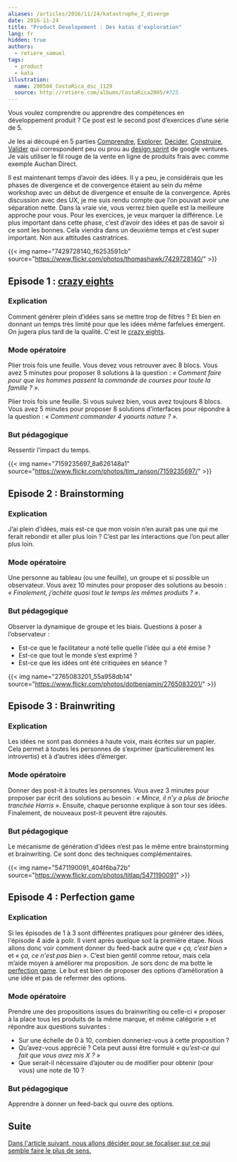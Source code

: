 ```yaml
---
aliases: /articles/2016/11/24/katastrophe_2_diverge
date: 2016-11-24
title: "Product Developement : Des katas d'exploration"
lang: fr
hidden: true
authors:
  - retiere_samuel
tags:
  - product
  - kata
illustration:
  name: 200504_CostaRica_dsc_1129
  source: http://retiere.com/albums/CostaRica2005/#725
---
```

Vous voulez comprendre ou apprendre des compétences en développement produit ? Ce post est le second post d’exercices d’une série de 5.

Je les ai découpé en 5 parties [Comprendre], [Explorer], [Décider], [Construire], [Valider] qui correspondent peu ou prou au [design sprint] de google ventures. Je vais utiliser le fil rouge de la vente en ligne de produits frais avec comme exemple Auchan Direct.

Il est maintenant temps d’avoir des idées. Il y a peu, je considérais que les phases de divergence et de convergence étaient au sein du même workshop avec un début de divergence et ensuite  de la convergence. Après discussion avec des UX, je me suis rendu compte que l’on pouvait avoir une séparation nette. Dans la vraie vie, vous verrez bien quelle est la meilleure approche pour vous. Pour les exercices, je veux marquer la différence. Le plus important dans cette phase, c’est d’avoir des idées et pas de savoir si ce sont les bonnes. Cela viendra dans un deuxième temps et c’est super important. Non aux attitudes castratrices.

{{< img name="7429728140_f6253591cb" source="https://www.flickr.com/photos/thomashawk/7429728140/" >}}

## Episode 1 : [crazy eights]

### Explication

Comment générer plein d’idées sans se mettre trop de filtres ? Et bien en donnant un temps très limité pour que les idées même farfelues émergent. On jugera plus tard de la qualité. C'est le [crazy eights].

### Mode opératoire

Plier trois fois une feuille. Vous devez vous retrouver avec 8 blocs. Vous avez 5 minutes pour proposer 8 solutions à la question : _« Comment faire pour que les hommes passent la commande de courses pour toute la famille ? »_.

Plier trois fois une feuille. Si vous suivez bien, vous avez toujours 8 blocs. Vous avez 5 minutes pour proposer 8 solutions d’interfaces pour répondre à la question : _« Comment commander 4 yaourts nature ? »_.

### But pédagogique

Ressentir l’impact du temps.


{{< img name="7159235697_8a626148a1" source="https://www.flickr.com/photos/tim_ranson/7159235697/" >}}

## Episode 2 : Brainstorming

### Explication

J’ai plein d’idées, mais est-ce que mon voisin n’en aurait pas une qui me ferait rebondir et aller plus loin ? C’est par les interactions que l’on peut aller plus loin.

### Mode opératoire

Une personne au tableau (ou une feuille), un groupe et si possible un observateur. Vous avez 10 minutes pour proposer des solutions au besoin : _« Finalement, j’achète quasi tout le temps les mêmes produits ? »_.

### But pédagogique

Observer la dynamique de groupe et les biais. Questions à poser à l’observateur :

- Est-ce que le facilitateur a noté telle quelle l’idée qui a été émise ?
- Est-ce que tout le monde s’est exprimé ?
- Est-ce que les idées ont été critiquées en séance ?


{{< img name="2765083201_55a958db14" source="https://www.flickr.com/photos/dotbenjamin/2765083201/" >}}


## Episode 3 : Brainwriting

### Explication

Les idées ne sont pas données à haute voix, mais écrites sur un papier. Cela permet à toutes les personnes de s’exprimer (particulièrement les introvertis) et à d’autres idées d’émerger.

### Mode opératoire

Donner des post-it à toutes les personnes. Vous avez 3 minutes pour proposer par écrit des solutions au besoin : _« Mince, il n’y a plus de brioche tranchée Harris »_. Ensuite, chaque personne explique à son tour ses idées. Finalement, de nouveaux post-it peuvent être rajoutés.

### But pédagogique

Le mécanisme de génération d’idées n’est pas le même entre brainstorming et brainwriting. Ce sont donc des techniques complémentaires.


{{< img name="5471190091_404f6ba72b" source="https://www.flickr.com/photos/titlap/5471190091" >}}

## Episode 4 : Perfection game

### Explication

Si les épisodes de 1 à 3 sont différentes pratiques pour générer des idées, l'épisode 4 aide à polir. Il vient après quelque soit la première étape. Nous allons donc voir comment donner du feed-back autre que _« ça, c’est bien »_ et _« ça, ce n'est pas bien »_. C’est bien gentil comme retour, mais cela m’aide moyen à améliorer ma proposition. Je sors donc de ma botte le [perfection game]. Le but est bien de proposer des options d’amélioration à une idée et pas de refermer des options.

### Mode opératoire

Prendre une des propositions issues du brainwriting ou celle-ci « proposer à la place tous les produits de la même marque, et même catégorie » et répondre aux questions suivantes :

- Sur une échelle de 0 à 10, combien donneriez-vous à cette proposition ?
- Qu’avez-vous apprécié ? Cela peut aussi être formulé _« qu’est-ce qui fait que vous avez mis X ? »_
- Que serait-il nécessaire d’ajouter ou de modifier pour obtenir (pour vous) une note de 10 ?

### But pédagogique

Apprendre à donner un feed-back qui ouvre des options.


## Suite

[Dans l'article suivant, nous allons décider pour se focaliser sur ce qui semble faire le plus de sens.](/articles/2016-11-24-katastrophe_3_converge)


[design sprint]: https://library.gv.com/the-product-design-sprint-understand-day-1-e164f76e69cf#.6nykd8v0s
[Comprendre]: /articles/2016-11-24-katastrophe_1_share
[Explorer]: /articles/2016-11-24-katastrophe_2_diverge
[Décider]: /articles/2016-11-24-katastrophe_3_converge
[Construire]: /articles/2016-11-24-katastrophe_4_build
[Valider]: /articles/2016-12-05-katastrophe_5_validate
[crazy eights]: http://toolkit.adaptivelab.com/crazy-eights-in-progress/
[perfection game]: https://liveingreatness.com/core-protocols/perfection-game/
